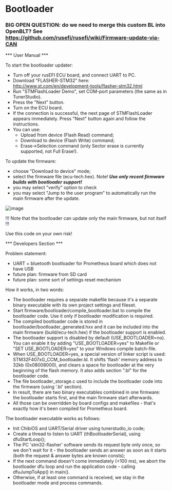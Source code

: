 # Bootloader

### BIG OPEN QUESTION: do we need to merge this custom BL into OpenBLT? See https://github.com/rusefi/rusefi/wiki/Firmware-update-via-CAN

*** User Manual ***

To start the bootloader updater:
- Turn off your rusEFI ECU board, and connect UART to PC.
- Download "FLASHER-STM32" here: http://www.st.com/en/development-tools/flasher-stm32.html
- Run "STMFlashLoader Demo", set COM-port parameters (the same as in TunerStudio).
- Press the "Next" button.
- Turn on the ECU board.
- If the connection is successful, the next page of STMFlashLoader appears immediately. Press "Next" button again and follow the instructions.
- You can use:
  - Upload from device (Flash Read) command;
  - Download to device (Flash Write) command;
  - Erase->Selection command (only Sector erase is currently supported, not Full Erase!).

To update the firmware:
- choose "Download to device" mode;
- select the firmware file (ecu-tech.hex). Note! ***Use only recent firmware builds with bootloader support!***
- you may select "verify" option to check 
- you may select "Jump to the user program" to automatically run the main firmware after the update.

![image](STMFlashLoader_all_screenshots.png)

!!! Note that the bootloader can update only the main firmware, but not itself !!!

Use this code on your own risk!


*** Developers Section ***

Problem statement:
 - UART + bluetooth bootloader for Prometheus board which does not have USB
 - future plan: firmware from SD card
 - future plan: some sort of settings reset mechanism

How it works, in two words:
- The bootloader requires a separate makefile because it's a separate binary executable with its own project settings and fileset.
- Start firmware/bootloader/compile_bootloader.bat to compile the bootloader code. Use it only if bootloader modification is required.
- The compiled bootloader code is stored in bootloader/bootloader_generated.hxx and it can be included into the main firmware (build/ecu-tech.hex) if the bootloader support is enabled.
- The bootloader support is disabled by default (USE_BOOTLOADER=no). You can enable it by adding "USE_BOOTLOADER=yes" to Makefile or "SET USE_BOOTLOADER=yes" to your Windows compile batch-file.
- When USE_BOOTLOADER=yes, a special version of linker script is used: STM32F407xG_CCM_bootloader.ld. It shifts 'flash' memory address to 32kb (0x08008000), and clears a space for bootloader at the very beginning of the flash memory. It also adds section ".bl" for the bootloader code.
- The file bootloader_storage.c used to include the bootloader code into the firmware (using '.bl' section).
- In result, there are two binary executables combined in one firmware: the bootloader starts first, and the main firmware start afterwards.
- All those can be overridden by board configs and makefiles - that's exactly how it's been compiled for Prometheus board.

The bootloader executable works as follows:
- Init ChibiOS and UART/Serial driver using tunerstudio_io code;
- Create a thread to listen to UART (thBootloaderSerial), using dfuStartLoop();
- The PC 'stm32-flasher' software sends its request byte only once, so we don't wait for it - the bootloader sends an answer as soon as it starts (both the request & answer bytes are known consts);
- If the next command doesn't come immediately (<100 ms), we abort the bootloader dfu loop and run the application code - calling dfuJumpToApp() in main().
- Otherwise, if at least one command is received, we stay in the bootloader mode and process commands.
